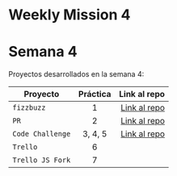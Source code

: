 # Weekly Mission 4
# Semana 4 

Proyectos desarrollados en la semana 4:

| Proyecto | Práctica | Link al repo |
| ------------- |:-------------:| -----:|
|`fizzbuzz`|1|[Link al repo](https://github.com/sergioaltuzar/Refactoring)|
|`PR`|2|[Link al repo](https://github.com/sergioaltuzar/fizzbuzz)|
|`Code Challenge`|3, 4, 5|[Link al repo](https://github.com/sergioaltuzar/codechallenge) |
|`Trello`|6||
|`Trello JS Fork`|7||
